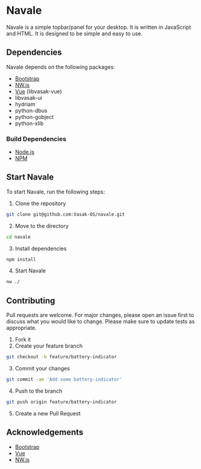 # Navale

Navale is a simple topbar/panel for your desktop. It is written in JavaScript and HTML. It is designed to be simple and easy to use. 

## Dependencies

Navale depends on the following packages:

* [Bootstrap](https://getbootstrap.com/)
* [NW.js](https://nwjs.io/)
* [Vue](https://vuejs.org/) (libvasak-vue)
* libvasak-ui
* hydriam
* python-dbus
* python-gobject
* python-xlib

### Build Dependencies

* [Node.js](https://nodejs.org/)
* [NPM](https://www.npmjs.com/)

## Start Navale

To start Navale, run the following steps:

1. Clone the repository

```bash
git clone git@github.com:Vasak-OS/navale.git
```

2. Move to the directory

```bash
cd navale
```

3. Install dependencies

```bash
npm install
```

4. Start Navale

```bash
nw ./
```


## Contributing

Pull requests are welcome. For major changes, please open an issue first to discuss what you would like to change. Please make sure to update tests as appropriate.

1. Fork it
2. Create your feature branch

```bash
git checkout -b feature/battery-indicator
```

3. Commit your changes 

```bash
git commit -am 'Add some battery-indicator'
```

4. Push to the branch

```bash
git push origin feature/battery-indicator
```

5. Create a new Pull Request

## Acknowledgements

- [Bootstrap](https://getbootstrap.com/)
- [Vue](https://vuejs.org/)
- [NW.js](https://nwjs.io/)

